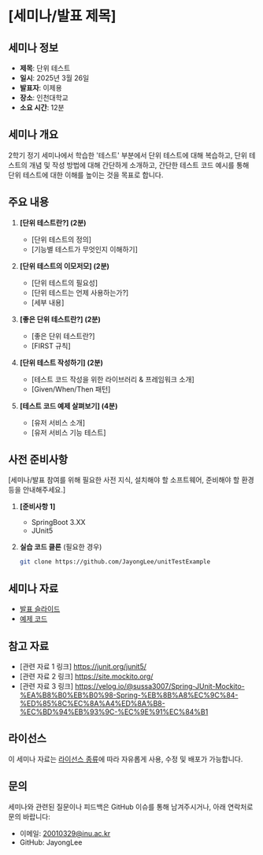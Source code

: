 # [세미나/발표 제목]

## 세미나 정보

- **제목**: 단위 테스트
- **일시**: 2025년 3월 26일
- **발표자**: 이제용
- **장소**: 인천대학교
- **소요 시간**: 12분

## 세미나 개요

2학기 정기 세미나에서 학습한 '테스트' 부분에서 단위 테스트에 대해 복습하고, 단위 테스트의 개념 및 작성 방법에 대해 간단하게 소개하고,
간단한 테스트 코드 예시를 통해 단위 테스트에 대한 이해를 높이는 것을 목표로 합니다.

## 주요 내용

1. **[단위 테스트란?] (2분)**
   - [단위 테스트의 정의]
   - [기능별 테스트가 무엇인지 이해하기]

2. **[단위 테스트의 이모저모] (2분)**
   - [단위 테스트의 필요성]
   - [단위 테스트는 언제 사용하는가?]
   - [세부 내용]

3. **[좋은 단위 테스트란?] (2분)**
   - [좋은 단위 테스트란?]
   - [FIRST 규칙]

4. **[단위 테스트 작성하기] (2분)**
   - [테스트 코드 작성을 위한 라이브러리 & 프레임워크 소개]
   - [Given/When/Then 패턴]

5. **[테스트 코드 예제 살펴보기] (4분)**
   - [유저 서비스 소개]
   - [유저 서비스 기능 테스트]

## 사전 준비사항

[세미나/발표 참여를 위해 필요한 사전 지식, 설치해야 할 소프트웨어, 준비해야 할 환경 등을 안내해주세요.]

1. **[준비사항 1]**
   - SpringBoot 3.XX
   - JUnit5

3. **실습 코드 클론** (필요한 경우)
   ```bash
   git clone https://github.com/JayongLee/unitTestExample
   ```

## 세미나 자료

- [발표 슬라이드](./slides/)
- [예제 코드](./code/)

## 참고 자료

- [관련 자료 1 링크] https://junit.org/junit5/
- [관련 자료 2 링크] https://site.mockito.org/
- [관련 자료 3 링크] https://velog.io/@sussa3007/Spring-JUnit-Mockito-%EA%B8%B0%EB%B0%98-Spring-%EB%8B%A8%EC%9C%84-%ED%85%8C%EC%8A%A4%ED%8A%B8-%EC%BD%94%EB%93%9C-%EC%9E%91%EC%84%B1

## 라이선스

이 세미나 자료는 [라이선스 종류](../LICENSE)에 따라 자유롭게 사용, 수정 및 배포가 가능합니다.

## 문의

세미나와 관련된 질문이나 피드백은 GitHub 이슈를 통해 남겨주시거나, 아래 연락처로 문의 바랍니다:

- 이메일: 20010329@inu.ac.kr
- GitHub: JayongLee